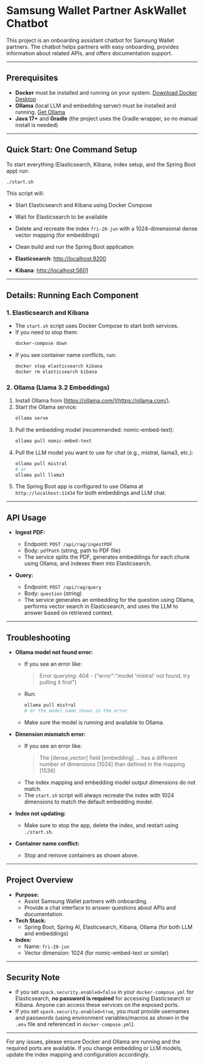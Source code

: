 # Samsung Wallet Partner AskWallet Chatbot

This project is an onboarding assistant chatbot for Samsung Wallet partners. The chatbot helps partners with easy onboarding, provides information about related APIs, and offers documentation support.

---

## Prerequisites

- **Docker** must be installed and running on your system. [Download Docker Desktop](https://www.docker.com/products/docker-desktop/)
- **Ollama** (local LLM and embedding server) must be installed and running. [Get Ollama](https://ollama.com/)
- **Java 17+** and **Gradle** (the project uses the Gradle wrapper, so no manual install is needed)

---

## Quick Start: One Command Setup

To start everything (Elasticsearch, Kibana, index setup, and the Spring Boot app) run:

```sh
./start.sh
```

This script will:
- Start Elasticsearch and Kibana using Docker Compose
- Wait for Elasticsearch to be available
- Delete and recreate the index `fri-20-jun` with a 1024-dimensional dense vector mapping (for embeddings)
- Clean build and run the Spring Boot application

- **Elasticsearch**: [http://localhost:9200](http://localhost:9200)
- **Kibana**: [http://localhost:5601](http://localhost:5601)

---

## Details: Running Each Component

### 1. Elasticsearch and Kibana

- The `start.sh` script uses Docker Compose to start both services.
- If you need to stop them:
  ```sh
  docker-compose down
  ```
- If you see container name conflicts, run:
  ```sh
  docker stop elasticsearch kibana
  docker rm elasticsearch kibana
  ```

### 2. Ollama (Llama 3.2 Embeddings)

1. Install Ollama from [https://ollama.com/](https://ollama.com/).
2. Start the Ollama service:
   ```sh
   ollama serve
   ```
3. Pull the embedding model (recommended: nomic-embed-text):
   ```sh
   ollama pull nomic-embed-text
   ```
4. Pull the LLM model you want to use for chat (e.g., mistral, llama3, etc.):
   ```sh
   ollama pull mistral
   # or
   ollama pull llama3
   ```
5. The Spring Boot app is configured to use Ollama at `http://localhost:11434` for both embeddings and LLM chat.

---

## API Usage

- **Ingest PDF:**
  - Endpoint: `POST /api/rag/ingestPDF`
  - Body: `pdfPath` (string, path to PDF file)
  - The service splits the PDF, generates embeddings for each chunk using Ollama, and indexes them into Elasticsearch.

- **Query:**
  - Endpoint: `POST /api/rag/query`
  - Body: `question` (string)
  - The service generates an embedding for the question using Ollama, performs vector search in Elasticsearch, and uses the LLM to answer based on retrieved context.

---

## Troubleshooting

- **Ollama model not found error:**
  - If you see an error like:
    > Error querying: 404 - {"error":"model 'mistral' not found, try pulling it first"}
  - Run:
    ```sh
    ollama pull mistral
    # or the model name shown in the error
    ```
  - Make sure the model is running and available to Ollama.

- **Dimension mismatch error:**
  - If you see an error like:
    > The [dense_vector] field [embedding] ... has a different number of dimensions [1024] than defined in the mapping [1536]
  - The index mapping and embedding model output dimensions do not match.
  - The `start.sh` script will always recreate the index with 1024 dimensions to match the default embedding model.

- **Index not updating:**
  - Make sure to stop the app, delete the index, and restart using `./start.sh`.

- **Container name conflict:**
  - Stop and remove containers as shown above.

---

## Project Overview

- **Purpose:**
  - Assist Samsung Wallet partners with onboarding.
  - Provide a chat interface to answer questions about APIs and documentation.
- **Tech Stack:**
  - Spring Boot, Spring AI, Elasticsearch, Kibana, Ollama (for both LLM and embeddings)
- **Index:**
  - Name: `fri-20-jun`
  - Vector dimension: 1024 (for nomic-embed-text or similar)

---

## Security Note

- If you set `xpack.security.enabled=false` in your `docker-compose.yml` for Elasticsearch, **no password is required** for accessing Elasticsearch or Kibana. Anyone can access these services on the exposed ports.
- If you set `xpack.security.enabled=true`, you must provide usernames and passwords (using environment variables/macros as shown in the `.env` file and referenced in `docker-compose.yml`).

---

For any issues, please ensure Docker and Ollama are running and the required ports are available. If you change embedding or LLM models, update the index mapping and configuration accordingly.
